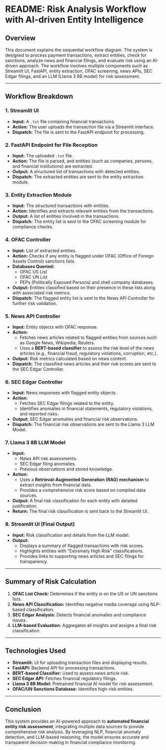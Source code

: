 # README: Risk Analysis Workflow with AI-driven Entity Intelligence

## Overview
This document explains the sequential workflow diagram. The system is designed to process payment transactions, extract entities, check for sanctions, analyze news and financial filings, and evaluate risk using an AI-driven approach. The workflow involves multiple components such as Streamlit UI, FastAPI, entity extraction, OFAC screening, news APIs, SEC Edgar filings, and an LLM (Llama 3 8B model) for risk assessment.

---

## Workflow Breakdown

### **1. Streamlit UI**
- **Input:** A `.txt` file containing financial transactions.
- **Action:** The user uploads the transaction file via a Streamlit interface.
- **Dispatch:** The file is sent to the FastAPI endpoint for processing.

### **2. FastAPI Endpoint for File Reception**
- **Input:** The uploaded `.txt` file.
- **Action:** The file is parsed, and entities (such as companies, persons, and financial institutions) are extracted.
- **Output:** A structured list of transactions with detected entities.
- **Dispatch:** The extracted entities are sent to the entity extraction module.

### **3. Entity Extraction Module**
- **Input:** The structured transactions with entities.
- **Action:** Identifies and extracts relevant entities from the transactions.
- **Output:** A list of entities involved in the transactions.
- **Dispatch:** The entity list is sent to the OFAC screening module for compliance checks.

### **4. OFAC Controller**
- **Input:** List of extracted entities.
- **Action:** Checks if any entity is flagged under OFAC (Office of Foreign Assets Control) sanctions lists.
- **Databases Queried:**
  - OFAC US List
  - OFAC UN List
  - PEPs (Politically Exposed Persons) and shell company databases.
- **Output:** Entities classified based on their presence in these lists along with associated risk metrics.
- **Dispatch:** The flagged entity list is sent to the News API Controller for further risk validation.

### **5. News API Controller**
- **Input:** Entity objects with OFAC response.
- **Action:**
  - Fetches news articles related to flagged entities from sources such as Google News, Wikipedia, Reuters.
  - Uses a **BERT-based classifier** to assess the risk level of the news articles (e.g., financial fraud, regulatory violations, corruption, etc.).
- **Output:** Risk metrics calculated based on news content.
- **Dispatch:** The classified news articles and their risk scores are sent to the SEC Edgar Controller.

### **6. SEC Edgar Controller**
- **Input:** News responses with flagged entity objects.
- **Action:**
  - Fetches SEC Edgar filings related to the entity.
  - Identifies anomalies in financial statements, regulatory violations, and reported risks.
- **Output:** SEC Edgar anomalies and financial risk observations.
- **Dispatch:** The financial risk observations are sent to the Llama 3 LLM Model.

### **7. Llama 3 8B LLM Model**
- **Input:**
  - News API risk assessments.
  - SEC Edgar filing anomalies.
  - Previous observations and stored knowledge.
- **Action:**
  - Uses a **Retrieval-Augmented Generation (RAG) mechanism** to extract insights from financial data.
  - Provides a comprehensive risk score based on compiled data sources.
- **Output:** A final risk classification for each entity with detailed justification.
- **Return:** The final risk classification is sent back to the Streamlit UI.

### **8. Streamlit UI (Final Output)**
- **Input:** Risk classification and details from the LLM model.
- **Output:**
  - Displays a summary of flagged transactions with risk scores.
  - Highlights entities with "Extremely High Risk" classifications.
  - Provides links to supporting news articles and SEC filings for transparency.

---

## Summary of Risk Calculation
1. **OFAC List Check:** Determines if the entity is on the US or UN sanctions lists.
2. **News API Classification:** Identifies negative media coverage using NLP-based classification.
3. **SEC Edgar Analysis:** Detects financial anomalies and compliance issues.
4. **LLM-based Evaluation:** Aggregates all insights and assigns a final risk classification.

---

## Technologies Used
- **Streamlit:** UI for uploading transaction files and displaying results.
- **FastAPI:** Backend API for processing transactions.
- **BERT-based Classifier:** Used to assess news article risk.
- **SEC Edgar API:** Fetches financial regulatory filings.
- **Llama 3 8B Model:** Pretrained financial AI model for risk assessment.
- **OFAC/UN Sanctions Database:** Identifies high-risk entities.

---

## Conclusion
This system provides an AI-powered approach to **automated financial entity risk assessment**, integrating multiple data sources to provide comprehensive risk analysis. By leveraging NLP, financial anomaly detection, and LLM-based reasoning, the model ensures accurate and transparent decision-making in financial compliance monitoring.
